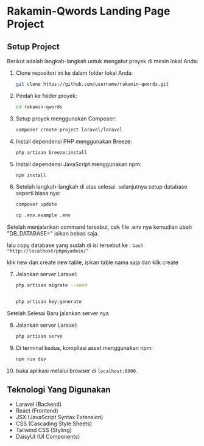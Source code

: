 # Rakamin-Qwords Landing Page Project

## Setup Project

Berikut adalah langkah-langkah untuk mengatur proyek di mesin lokal Anda:

1. Clone repositori ini ke dalam folder lokal Anda:

    ```bash
    git clone https://github.com/username/rakamin-qwords.git
    ```

2. Pindah ke folder proyek:

    ```bash
    cd rakamin-qwords
    ```

3. Setup proyek menggunakan Composer:

    ```bash
    composer create-project laravel/laravel
    ```

4. Install dependensi PHP menggunakan Breeze:

    ```bash
    php artisan breeze:install
    ```

5. Install dependensi JavaScript menggunakan npm:

    ```bash
    npm install
    ```

6. Setelah langkah-langkah di atas selesai. selanjutnya setup database seperti biasa nya:

    ```bash
    composer update
    ```

    ```bash
    cp .env.example .env
    ```

Setelah menjalankan command tersebut, cek file .env nya kemudian ubah "DB_DATABASE=" isikan bebas saja.

lalu copy database yang sudah di isi tersebut ke :
`bash
    "http://localhost/phpmyadmin/"
    `

klik new dan create new table, isikan table nama saja dan klik create

7.  Jalankan server Laravel:

    ```bash
    php artisan migrate --seed

    ```

    ```bash

    php artisan key:generate

    ```

Setelah Selesai Baru jalankan server nya

8. Jalankan server Laravel:

    ```bash
    php artisan serve
    ```

9. Di terminal kedua, kompilasi asset menggunakan npm:

    ```bash
    npm run dev
    ```

10. buka aplikasi melalui browser di `localhost:8000`.

## Teknologi Yang Digunakan

-   Laravel (Backend)
-   React (Frontend)
-   JSX (JavaScript Syntax Extension)
-   CSS (Cascading Style Sheets)
-   Tailwind CSS (Styling)
-   DaisyUI (UI Components)
